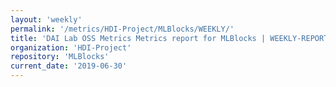 ```yaml
---
layout: 'weekly'
permalink: '/metrics/HDI-Project/MLBlocks/WEEKLY/'
title: 'DAI Lab OSS Metrics Metrics report for MLBlocks | WEEKLY-REPORT-2019-06-30'
organization: 'HDI-Project'
repository: 'MLBlocks'
current_date: '2019-06-30'
---
```

